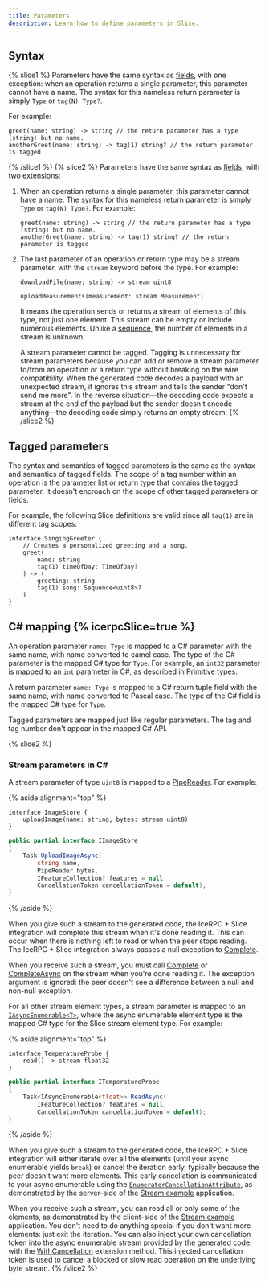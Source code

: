```yaml
---
title: Parameters
description: Learn how to define parameters in Slice.
---
```


## Syntax

{% slice1 %}
Parameters have the same syntax as [fields](fields), with one exception: when an operation returns a single parameter,
this parameter cannot have a name. The syntax for this nameless return parameter is simply `Type` or `tag(N) Type?`.

For example:

```slice
greet(name: string) -> string // the return parameter has a type (string) but no name.
anotherGreet(name: string) -> tag(1) string? // the return parameter is tagged
```

{% /slice1 %}
{% slice2 %}
Parameters have the same syntax as [fields](fields), with two extensions:

1. When an operation returns a single parameter, this parameter cannot have a name. The syntax for this nameless return
parameter is simply `Type` or `tag(N) Type?`. For example:

    ```slice
    greet(name: string) -> string // the return parameter has a type (string) but no name.
    anotherGreet(name: string) -> tag(1) string? // the return parameter is tagged
    ```

2. The last parameter of an operation or return type may be a stream parameter, with the `stream` keyword before the
type. For example:

    ```slice
    downloadFile(name: string) -> stream uint8

    uploadMeasurements(measurement: stream Measurement)
    ```

    It means the operation sends or returns a stream of elements of this type, not just one element. This stream can be
    empty or include numerous elements. Unlike a [sequence](sequence-types), the number of elements in a stream is
    unknown.

    A stream parameter cannot be tagged. Tagging is unnecessary for stream parameters because you can add or remove a
    stream parameter to/from an operation or a return type without breaking on the wire compatibility. When the
    generated code decodes a payload with an unexpected stream, it ignores this stream and tells the sender "don't send
    me more". In the reverse situation—the decoding code expects a stream at the end of the payload but the sender
    doesn't encode anything—the decoding code simply returns an empty stream.
{% /slice2 %}

## Tagged parameters

The syntax and semantics of tagged parameters is the same as the syntax and semantics of tagged fields. The scope of a
tag number within an operation is the parameter list or return type that contains the tagged parameter. It doesn't
encroach on the scope of other tagged parameters or fields.

For example, the following Slice definitions are valid since all `tag(1)` are in different tag scopes:

```slice
interface SingingGreeter {
    // Creates a personalized greeting and a song.
    greet(
        name: string
        tag(1) timeOfDay: TimeOfDay?
    ) -> (
        greeting: string
        tag(1) song: Sequence<uint8>?
    )
}
```

## C# mapping {% icerpcSlice=true %}

An operation parameter `name: Type` is mapped to a C# parameter with the same name, with name converted to camel case.
The type of the C# parameter is the mapped C# type for `Type`. For example, an `int32` parameter is mapped to an `int`
parameter in C#, as described in [Primitive types](primitive-types).

A return parameter `name: Type` is mapped to a C# return tuple field with the same name, with name converted to Pascal
case. The type of the C# field is the mapped C# type for `Type`.

Tagged parameters are mapped just like regular parameters. The tag and tag number don't appear in the mapped C# API.

{% slice2 %}

### Stream parameters in C\#

A stream parameter of type `uint8` is mapped to a [PipeReader]. For example:

{% aside alignment="top" %}

```slice
interface ImageStore {
    uploadImage(name: string, bytes: stream uint8)
}
```

```csharp
public partial interface IImageStore
{
    Task UploadImageAsync(
        string name,
        PipeReader bytes,
        IFeatureCollection? features = null,
        CancellationToken cancellationToken = default);
}
```

{% /aside %}

When you give such a stream to the generated code, the IceRPC + Slice integration will complete this stream when it's
done reading it. This can occur when there is nothing left to read or when the peer stops reading. The IceRPC + Slice
integration always passes a null exception to [Complete].

When you receive such a stream, you must call [Complete] or [CompleteAsync] on the stream when you're done reading it.
The exception argument is ignored: the peer doesn't see a difference between a null and non-null exception.

For all other stream element types, a stream parameter is mapped to an [`IAsyncEnumerable<T>`], where
the async enumerable element type is the mapped C# type for the Slice stream element type. For example:

{% aside alignment="top" %}

```slice
interface TemperatureProbe {
    read() -> stream float32
}
```

```csharp
public partial interface ITemperatureProbe
{
    Task<IAsyncEnumerable<float>> ReadAsync(
        IFeatureCollection? features = null,
        CancellationToken cancellationToken = default);
}
```

{% /aside %}

When you give such a stream to the generated code, the IceRPC + Slice integration will either iterate over all the
elements (until your async enumerable yields `break`) or cancel the iteration early, typically because the peer doesn't
want more elements. This early cancellation is communicated to your async enumerable using the
[`EnumeratorCancellationAttribute`], as demonstrated by the server-side of the [Stream example] application.

When you receive such a stream, you can read all or only some of the elements, as demonstrated by the client-side of the
[Stream example] application. You don't need to do anything special if you don't want more elements:
just exit the iteration. You can also inject your own cancellation token into the async enumerable stream provided by
the generated code, with the [WithCancellation] extension method. This injected cancellation token is used to cancel a
blocked or slow read operation on the underlying byte stream. {% /slice2 %}

[`EnumeratorCancellationAttribute`]: https://learn.microsoft.com/en-us/dotnet/api/system.runtime.compilerservices.enumeratorcancellationattribute
[PipeReader]: https://learn.microsoft.com/en-us/dotnet/api/system.io.pipelines.pipereader
[Complete]: https://learn.microsoft.com/en-us/dotnet/api/system.io.pipelines.pipereader.complete
[CompleteAsync]: https://learn.microsoft.com/en-us/dotnet/api/system.io.pipelines.pipereader.completeasync
[Stream example]: https://github.com/icerpc/icerpc-csharp/tree/0.4.x/examples/slice/Stream
[WithCancellation]: https://learn.microsoft.com/en-us/dotnet/api/system.threading.tasks.taskasyncenumerableextensions.withcancellation
[`IAsyncEnumerable<T>`]: https://learn.microsoft.com/en-us/dotnet/api/system.collections.generic.iasyncenumerable-1
